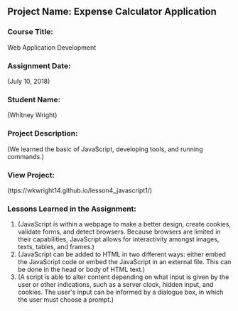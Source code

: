 ## Project Name:  Expense Calculator Application

### Course Title:
Web Application Development

### Assignment Date:  
(July 10, 2018)

### Student Name:  
(Whitney Wright)

### Project Description:
(We learned the basic of JavaScript, developing tools, and running commands.)

### View Project:
(ttps://wkwright14.github.io/lesson4_javascript1/)

### Lessons Learned in the Assignment:
1. (JavaScript is within a webpage to make a better design, create cookies, validate forms, and detect browsers. Because browsers are limited in their capabilities, JavaScript allows for interactivity amongst images, texts, tables, and frames.)
2. (JavaScript can be added to HTML in two different ways: either embed the JavaScript code or embed the JavaScript in an external file. This can be done in the head or body of HTML text.)
3. (A script is able to alter content depending on what input is given by the user or other indications, such as a server clock, hidden input, and cookies. The user's input can be informed by a dialogue box, in which the user must choose a prompt.)
